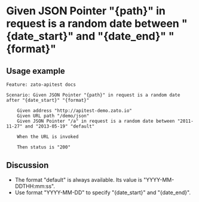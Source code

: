 
Given JSON Pointer "{path}" in request is a random date between "{date_start}" and "{date_end}" "{format}"
=============================================================================================================

Usage example
-------------

```
Feature: zato-apitest docs

Scenario: Given JSON Pointer "{path}" in request is a random date after "{date_start}" "{format}"

    Given address "http://apitest-demo.zato.io"
    Given URL path "/demo/json"
    Given JSON Pointer "/a" in request is a random date between "2011-11-27" and "2013-05-19" "default"

    When the URL is invoked

    Then status is "200"
```

Discussion
----------

* The format "default" is always available. Its value is "YYYY-MM-DDTHH:mm:ss".
* Use format "YYYY-MM-DD" to specify "{date_start}" and "{date_end}".